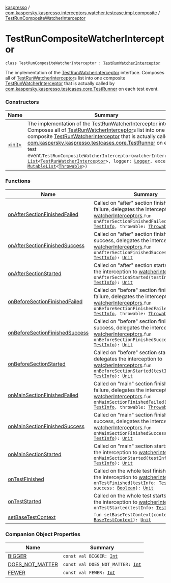 [kaspresso](../../index.md) / [com.kaspersky.kaspresso.interceptors.watcher.testcase.impl.composite](../index.md) / [TestRunCompositeWatcherInterceptor](./index.md)

# TestRunCompositeWatcherInterceptor

`class TestRunCompositeWatcherInterceptor : `[`TestRunWatcherInterceptor`](../../com.kaspersky.kaspresso.interceptors.watcher.testcase/-test-run-watcher-interceptor/index.md)

The implementation of the [TestRunWatcherInterceptor](../../com.kaspersky.kaspresso.interceptors.watcher.testcase/-test-run-watcher-interceptor/index.md) interface.
Composes all of [TestRunWatcherInterceptor](../../com.kaspersky.kaspresso.interceptors.watcher.testcase/-test-run-watcher-interceptor/index.md)s list into one composite [TestRunWatcherInterceptor](../../com.kaspersky.kaspresso.interceptors.watcher.testcase/-test-run-watcher-interceptor/index.md) that is actually
called by [com.kaspersky.kaspresso.testcases.core.TestRunner](#) on each test event.

### Constructors

| Name | Summary |
|---|---|
| [&lt;init&gt;](-init-.md) | The implementation of the [TestRunWatcherInterceptor](../../com.kaspersky.kaspresso.interceptors.watcher.testcase/-test-run-watcher-interceptor/index.md) interface. Composes all of [TestRunWatcherInterceptor](../../com.kaspersky.kaspresso.interceptors.watcher.testcase/-test-run-watcher-interceptor/index.md)s list into one composite [TestRunWatcherInterceptor](../../com.kaspersky.kaspresso.interceptors.watcher.testcase/-test-run-watcher-interceptor/index.md) that is actually called by [com.kaspersky.kaspresso.testcases.core.TestRunner](#) on each test event.`TestRunCompositeWatcherInterceptor(watcherInterceptors: `[`List`](https://kotlinlang.org/api/latest/jvm/stdlib/kotlin.collections/-list/index.html)`<`[`TestRunWatcherInterceptor`](../../com.kaspersky.kaspresso.interceptors.watcher.testcase/-test-run-watcher-interceptor/index.md)`>, logger: `[`Logger`](../../com.kaspersky.kaspresso.logger/-logger/index.md)`, exceptions: `[`MutableList`](https://kotlinlang.org/api/latest/jvm/stdlib/kotlin.collections/-mutable-list/index.html)`<`[`Throwable`](https://kotlinlang.org/api/latest/jvm/stdlib/kotlin/-throwable/index.html)`>)` |

### Functions

| Name | Summary |
|---|---|
| [onAfterSectionFinishedFailed](on-after-section-finished-failed.md) | Called on "after" section finishes with failure, delegates the interception to [watcherInterceptors](#).`fun onAfterSectionFinishedFailed(testInfo: `[`TestInfo`](../../com.kaspersky.kaspresso.testcases.models.info/-test-info/index.md)`, throwable: `[`Throwable`](https://kotlinlang.org/api/latest/jvm/stdlib/kotlin/-throwable/index.html)`): `[`Unit`](https://kotlinlang.org/api/latest/jvm/stdlib/kotlin/-unit/index.html) |
| [onAfterSectionFinishedSuccess](on-after-section-finished-success.md) | Called on "after" section finishes with success, delegates the interception to [watcherInterceptors](#).`fun onAfterSectionFinishedSuccess(testInfo: `[`TestInfo`](../../com.kaspersky.kaspresso.testcases.models.info/-test-info/index.md)`): `[`Unit`](https://kotlinlang.org/api/latest/jvm/stdlib/kotlin/-unit/index.html) |
| [onAfterSectionStarted](on-after-section-started.md) | Called on "after" section starts, delegates the interception to [watcherInterceptors](#).`fun onAfterSectionStarted(testInfo: `[`TestInfo`](../../com.kaspersky.kaspresso.testcases.models.info/-test-info/index.md)`): `[`Unit`](https://kotlinlang.org/api/latest/jvm/stdlib/kotlin/-unit/index.html) |
| [onBeforeSectionFinishedFailed](on-before-section-finished-failed.md) | Called on "before" section finishes with failure, delegates the interception to [watcherInterceptors](#).`fun onBeforeSectionFinishedFailed(testInfo: `[`TestInfo`](../../com.kaspersky.kaspresso.testcases.models.info/-test-info/index.md)`, throwable: `[`Throwable`](https://kotlinlang.org/api/latest/jvm/stdlib/kotlin/-throwable/index.html)`): `[`Unit`](https://kotlinlang.org/api/latest/jvm/stdlib/kotlin/-unit/index.html) |
| [onBeforeSectionFinishedSuccess](on-before-section-finished-success.md) | Called on "before" section finishes with success, delegates the interception to [watcherInterceptors](#).`fun onBeforeSectionFinishedSuccess(testInfo: `[`TestInfo`](../../com.kaspersky.kaspresso.testcases.models.info/-test-info/index.md)`): `[`Unit`](https://kotlinlang.org/api/latest/jvm/stdlib/kotlin/-unit/index.html) |
| [onBeforeSectionStarted](on-before-section-started.md) | Called on "before" section starts, delegates the interception to [watcherInterceptors](#).`fun onBeforeSectionStarted(testInfo: `[`TestInfo`](../../com.kaspersky.kaspresso.testcases.models.info/-test-info/index.md)`): `[`Unit`](https://kotlinlang.org/api/latest/jvm/stdlib/kotlin/-unit/index.html) |
| [onMainSectionFinishedFailed](on-main-section-finished-failed.md) | Called on "main" section finishes with failure, delegates the interception to [watcherInterceptors](#).`fun onMainSectionFinishedFailed(testInfo: `[`TestInfo`](../../com.kaspersky.kaspresso.testcases.models.info/-test-info/index.md)`, throwable: `[`Throwable`](https://kotlinlang.org/api/latest/jvm/stdlib/kotlin/-throwable/index.html)`): `[`Unit`](https://kotlinlang.org/api/latest/jvm/stdlib/kotlin/-unit/index.html) |
| [onMainSectionFinishedSuccess](on-main-section-finished-success.md) | Called on "main" section finishes with success, delegates the interception to [watcherInterceptors](#).`fun onMainSectionFinishedSuccess(testInfo: `[`TestInfo`](../../com.kaspersky.kaspresso.testcases.models.info/-test-info/index.md)`): `[`Unit`](https://kotlinlang.org/api/latest/jvm/stdlib/kotlin/-unit/index.html) |
| [onMainSectionStarted](on-main-section-started.md) | Called on "main" section starts, delegates the interception to [watcherInterceptors](#).`fun onMainSectionStarted(testInfo: `[`TestInfo`](../../com.kaspersky.kaspresso.testcases.models.info/-test-info/index.md)`): `[`Unit`](https://kotlinlang.org/api/latest/jvm/stdlib/kotlin/-unit/index.html) |
| [onTestFinished](on-test-finished.md) | Called on the whole test finishes, delegates the interception to [watcherInterceptors](#).`fun onTestFinished(testInfo: `[`TestInfo`](../../com.kaspersky.kaspresso.testcases.models.info/-test-info/index.md)`, success: `[`Boolean`](https://kotlinlang.org/api/latest/jvm/stdlib/kotlin/-boolean/index.html)`): `[`Unit`](https://kotlinlang.org/api/latest/jvm/stdlib/kotlin/-unit/index.html) |
| [onTestStarted](on-test-started.md) | Called on the whole test starts, delegates the interception to [watcherInterceptors](#).`fun onTestStarted(testInfo: `[`TestInfo`](../../com.kaspersky.kaspresso.testcases.models.info/-test-info/index.md)`): `[`Unit`](https://kotlinlang.org/api/latest/jvm/stdlib/kotlin/-unit/index.html) |
| [setBaseTestContext](set-base-test-context.md) | `fun setBaseTestContext(context: `[`BaseTestContext`](../../com.kaspersky.kaspresso.testcases.core.testcontext/-base-test-context.md)`): `[`Unit`](https://kotlinlang.org/api/latest/jvm/stdlib/kotlin/-unit/index.html) |

### Companion Object Properties

| Name | Summary |
|---|---|
| [BIGGER](-b-i-g-g-e-r.md) | `const val BIGGER: `[`Int`](https://kotlinlang.org/api/latest/jvm/stdlib/kotlin/-int/index.html) |
| [DOES_NOT_MATTER](-d-o-e-s_-n-o-t_-m-a-t-t-e-r.md) | `const val DOES_NOT_MATTER: `[`Int`](https://kotlinlang.org/api/latest/jvm/stdlib/kotlin/-int/index.html) |
| [FEWER](-f-e-w-e-r.md) | `const val FEWER: `[`Int`](https://kotlinlang.org/api/latest/jvm/stdlib/kotlin/-int/index.html) |
